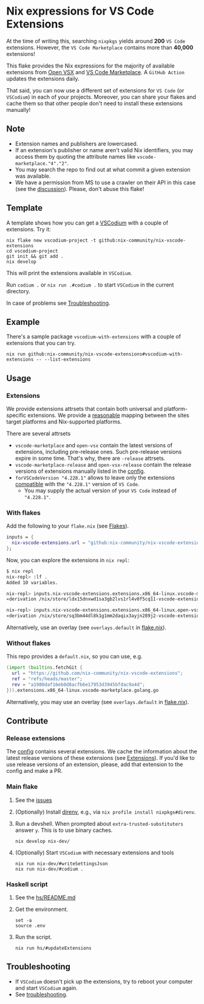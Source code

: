 # Nix expressions for VS Code Extensions

At the time of writing this, searching `nixpkgs` yields around **200** `VS Code` extensions. However, the `VS Code Marketplace` contains more than **40,000** extensions!

This flake provides the Nix expressions for the majority of available extensions from [Open VSX](https://open-vsx.org/) and [VS Code Marketplace](https://marketplace.visualstudio.com/vscode). A `GitHub Action` updates the extensions daily.

That said, you can now use a different set of extensions for `VS Code` (or `VSCodium`) in each of your projects. Moreover, you can share your flakes and cache them so that other people don't need to install these extensions manually!

## Note

- Extension names and publishers are lowercased.
- If an extension's publisher or name aren't valid Nix identifiers, you may access them by quoting the attribute names like `vscode-marketplace."4"."2"`.
- You may search the repo to find out at what commit a given extension was available.
- We have a permission from MS to use a crawler on their API in this case (see the [discussion](https://github.com/NixOS/nixpkgs/issues/208456)). Please, don't abuse this flake!

## Template

A template shows how you can get a [VSCodium](https://github.com/VSCodium/vscodium) with a couple of extensions. Try it:

```console
nix flake new vscodium-project -t github:nix-community/nix-vscode-extensions
cd vscodium-project
git init && git add .
nix develop
```

This will print the extensions available in `VSCodium`.

Run `codium .` or `nix run .#codium .` to start `VSCodium` in the current directory.

In case of problems see [Troubleshooting](#troubleshooting).

## Example

There's a sample package `vscodium-with-extensions` with a couple of extensions that you can try.

```console
nix run github:nix-community/nix-vscode-extensions#vscodium-with-extensions -- --list-extensions
```

## Usage

### Extensions

We provide extensions attrsets that contain both universal and platform-specific extensions.
We provide a [reasonable](https://github.com/nix-community/nix-vscode-extensions/issues/20) mapping between the sites target platforms and Nix-supported platforms.

There are several attrsets

- `vscode-marketplace` and `open-vsx` contain the latest versions of extensions, including pre-release ones. Such pre-release versions expire in some time. That's why, there are `-release` attrsets.
- `vscode-marketplace-release` and `open-vsx-release` contain the release versions of extensions manually listed in the [config](hs/config.yaml).
- `forVSCodeVersion "4.228.1"` allows to leave only the extensions [compatible](https://code.visualstudio.com/api/working-with-extensions/publishing-extension#visual-studio-code-compatibility) with the `"4.228.1"` version of `VS Code`.
  - You may supply the actual version of your `VS Code` instead of `"4.228.1"`.

### With flakes

Add the following to your `flake.nix` (see [Flakes](https://nixos.wiki/wiki/Flakes)).

```nix
inputs = {
  nix-vscode-extensions.url = "github:nix-community/nix-vscode-extensions";
};
```

Now, you can explore the extensions in `nix repl`:

```sh
$ nix repl
nix-repl> :lf .
Added 10 variables.

nix-repl> inputs.nix-vscode-extensions.extensions.x86_64-linux.vscode-marketplace.golang.go
«derivation /nix/store/ldx15dnxwd1sa3gb2lvs1rl4v0f5cq11-vscode-extension-golang-Go-0.37.1.drv»

nix-repl> inputs.nix-vscode-extensions.extensions.x86_64-linux.open-vsx.golang.go
«derivation /nix/store/sq3bm44dl8k1g1mm2daqix3ayjn289j2-vscode-extension-golang-Go-0.37.1.drv»
```

Alternatively, use an overlay (see `overlays.default` in [flake.nix](./flake.nix)).

### Without flakes

This repo provides a `default.nix`, so you can use, e.g.

```nix
(import (builtins.fetchGit {
  url = "https://github.com/nix-community/nix-vscode-extensions";
  ref = "refs/heads/master";
  rev = "a1980daf16eb0d8acfb6e17953d3945bfdac9a4d";
})).extensions.x86_64-linux.vscode-marketplace.golang.go
```

Alternatively, you may use an overlay (see `overlays.default` in [flake.nix](./flake.nix)).

## Contribute

### Release extensions

The [config](hs/config.yaml) contains several extensions.
We cache the information about the latest release versions of these extensions (see [Extensions](#extensions)).
If you'd like to use release versions of an extension, please, add that extension to the config and make a PR.

### Main flake

1. See the [issues](https://github.com/nix-community/nix-vscode-extensions/issues)

1. (Optionally) Install [direnv](https://direnv.net/), e.g., via `nix profile install nixpkgs#direnv`.

1. Run a devshell. When prompted about `extra-trusted-substituters` answer `y`. This is to use binary caches.

    ```console
    nix develop nix-dev/
    ```

1. (Optionally) Start `VSCodium` with necessary extensions and tools

    ```console
    nix run nix-dev/#writeSettingsJson
    nix run nix-dev/#codium .
    ```

### Haskell script

1. See the [hs/README.md](./hs/README.md)

1. Get the environment.

    ```console
    set -a
    source .env
    ```

1. Run the script.

    ```console
    nix run hs/#updateExtensions
    ```

## Troubleshooting

- If `VSCodium` doesn't pick up the extensions, try to reboot your computer and start `VSCodium` again.
- See [troubleshooting](https://github.com/deemp/flakes/blob/main/README/Troubleshooting.md).
